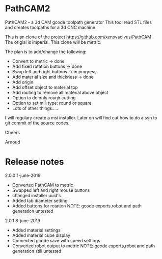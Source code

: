 # PathCAM2
PathCAM2 - a 3d CAM gcode toolpath generator
This tool read STL files and creates toolpaths for a 3d CNC machine.

This is an clone of the project https://github.com/xenovacivus/PathCAM .
The origial is imperial. This clone will be metric.

The plan is to add/change the following:
- Convert to metric -> done
- Add fixed rotation buttons -> done
- Swap left and right buttons -> in progress
- Add material size and thickness -> done
- Add origin
- Add offset object to material top
- Add routing to remove all material above object
- Option to do only rough cutting
- Option to set mill type: round or square
- Lots of other things.....

I will regulary create a msi installer. Later on will find out how to do 
a svn to git commit of the source codes.

Cheers

Arnoud

# Release notes

2.0.0  1-june-2019
- Converted PathCAM to metric
- Swapped left and right mouse buttons
- changed installer uuid's
- Added tab diameter setting
- Added buttons for rotation
NOTE: gcode exports,robot and path generation untested

2.0.1  8-june-2019
- Added material settings
- Added material cube display
- Connected gcode save with speed settings
- Converted robot output to metric
NOTE: gcode exports,robot and path generation still untested
